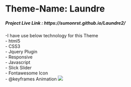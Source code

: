 # Theme-Name: Laundre
<h5> Project Live Link : https://sumonrst.github.io/Laundre2/</h5>
-I have use below technology for this Theme<br>
- html5<br>
- CSS3<br>
- Jquery Plugin <br>
- Responsive<br>
- Javascript<br>
- Slick Slider<br>
- Fontawesome Icon<br>
- @keyframes Animation
<img src="assets/images/Home.png">

